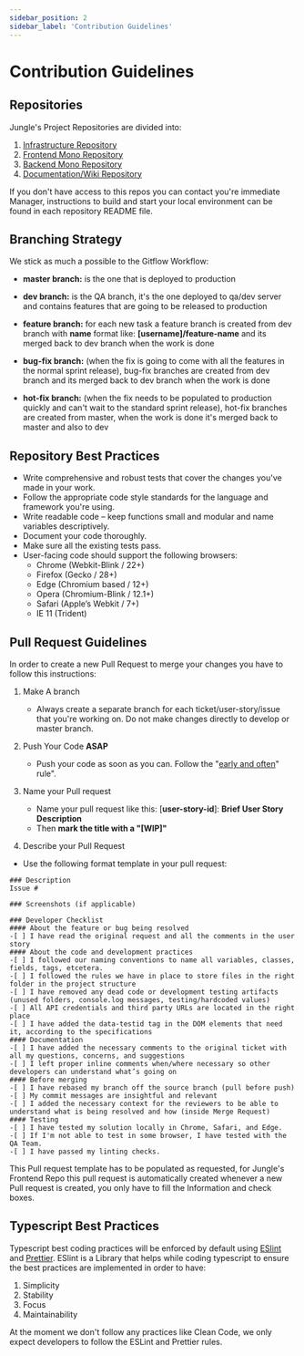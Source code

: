 ```yaml
---
sidebar_position: 2
sidebar_label: 'Contribution Guidelines'
---
```


# Contribution Guidelines

## Repositories

Jungle's Project Repositories are divided into:

1. [Infrastructure Repository](https://github.com/Mango-chango/Jungle-Infrastructure)
2. [Frontend Mono Repository](https://github.com/Mango-chango/jungle-frontend)
3. [Backend Mono Repository](https://github.com/Mango-chango/jungle-backend)
4. [Documentation/Wiki Repository](https://github.com/Mango-chango/Jungle-Contributor-Guide)

If you don't have access to this repos you can contact you're immediate Manager, instructions to build and start your local environment can be found in each repository README file.

## Branching Strategy

We stick as much a possible to the Gitflow Workflow:

- **master branch:** is the one that is deployed to production

- **dev branch:** is the QA branch, it's the one deployed to qa/dev server and contains features that are going to be released to production

- **feature branch:** for each new task a feature branch is created from dev branch with **name** format like: **[username]/feature-name** and its merged back to dev branch when the work is done

- **bug-fix branch:** (when the fix is going to come with all the features in the normal sprint release), bug-fix branches are created from dev branch and its merged back to dev branch when the work is done

- **hot-fix branch:** (when the fix needs to be populated to production quickly and can't wait to the standard sprint release), hot-fix branches are created from master, when the work is done it's merged back to master and also to dev

## Repository Best Practices

- Write comprehensive and robust tests that cover the changes you've made in your work.
- Follow the appropriate code style standards for the language and framework you're using.
- Write readable code – keep functions small and modular and name variables descriptively.
- Document your code thoroughly.
- Make sure all the existing tests pass.
- User-facing code should support the following browsers:
  - Chrome (Webkit-Blink / 22+)
  - Firefox (Gecko / 28+)
  - Edge (Chromium based / 12+)
  - Opera (Chromium-Blink / 12.1+)
  - Safari (Apple’s Webkit / 7+)
  - IE 11 (Trident)

## Pull Request Guidelines

In order to create a new Pull Request to merge your changes you have to follow this instructions:

1. Make A branch
  
    - Always create a separate branch for each ticket/user-story/issue that you're working on.
  Do not make changes directly to develop or master branch.
2. Push Your Code **ASAP**
  
    - Push your code as soon as you can. Follow the "[early and often](https://www.worklytics.co/blog/commit-early-push-often)" rule".
3. Name your Pull request

    - Name your pull request like this: [**user-story-id**]: **Brief User Story Description**
    - Then **mark the title with a "[WIP]"**
4. Describe your Pull Request
    
  - Use the following format template in your pull request:

  ````
  ### Description
  Issue #

  ### Screenshots (if applicable)

  ### Developer Checklist
  #### About the feature or bug being resolved
  -[ ] I have read the original request and all the comments in the user story
  #### About the code and development practices
  -[ ] I followed our naming conventions to name all variables, classes, fields, tags, etcetera.
  -[ ] I followed the rules we have in place to store files in the right folder in the project structure
  -[ ] I have removed any dead code or development testing artifacts (unused folders, console.log messages, testing/hardcoded values)
  -[ ] All API credentials and third party URLs are located in the right place
  -[ ] I have added the data-testid tag in the DOM elements that need it, according to the specifications
  #### Documentation
  -[ ] I have added the necessary comments to the original ticket with all my questions, concerns, and suggestions
  -[ ] I left proper inline comments when/where necessary so other developers can understand what’s going on
  #### Before merging
  -[ ] I have rebased my branch off the source branch (pull before push)
  -[ ] My commit messages are insightful and relevant
  -[ ] I added the necessary context for the reviewers to be able to understand what is being resolved and how (inside Merge Request)
  #### Testing
  -[ ] I have tested my solution locally in Chrome, Safari, and Edge.
  -[ ] If I'm not able to test in some browser, I have tested with the QA Team.
  -[ ] I have passed my linting checks.
  ````
This Pull request template has to be populated as requested, for Jungle's Frontend Repo this pull request is automatically created whenever a new Pull request is created, you only have to fill the Information and check boxes. 

## Typescript Best Practices

Typescript best coding practices will be enforced by default using [ESlint](https://github.com/typescript-eslint/typescript-eslint) and [Prettier](https://prettier.io/). ESlint is a Library that helps while coding typescript to ensure the best practices are implemented in order to have:
  1. Simplicity
  2. Stability
  3. Focus
  4. Maintainability

At the moment we don't follow any practices like Clean Code, we only expect developers to follow the ESLint and Prettier rules.
